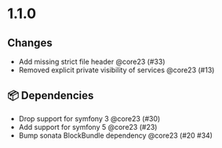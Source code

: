 # 1.1.0

## Changes

- Add missing strict file header @core23 (#33)
- Removed explicit private visibility of services @core23 (#13)

## 📦 Dependencies

- Drop support for symfony 3 @core23 (#30)
- Add support for symfony 5 @core23 (#23)
- Bump sonata BlockBundle dependency @core23 (#20 #34)
